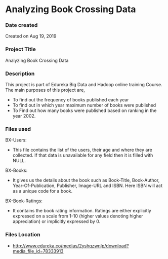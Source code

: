 # Analyzing Book Crossing Data
### Date created
Created on Aug 19, 2019

### Project Title
Analyzing Book Crossing Data

### Description
This project is part of Edureka Big Data and Hadoop online training Course. The main purposes of this project are,

- To find out the frequency of books published each year 
- To find out in which year maximum number of books were published
- To Find out how many books were published based on ranking in the year 2002.


### Files used
BX-Users:
- This file contains the list of the users, their age and where they are collected. If that data is unavailable for any field then it is filled with NULL.<br/>

BX-Books:
- It gives us the details about the book such as Book-Title, Book-Author, Year-Of-Publication, Publisher, Image-URL and ISBN. Here ISBN will act as a unique code for a book.<br/>

BX-Book-Ratings:
- It contains the book rating information. Ratings are either explicitly expressed on a scale from 1-10 (higher values denoting higher appreciation) or implicitly expressed by 0.

### Files Location
- http://www.edureka.co/medias/2yshqzwnlp/download?media_file_id=78333913
